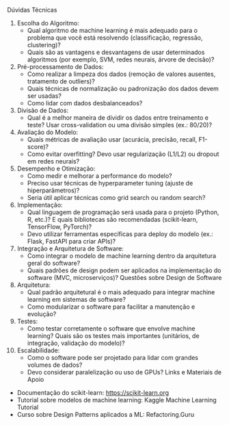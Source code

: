 Dúvidas Técnicas
1. Escolha do Algoritmo:
    * Qual algoritmo de machine learning é mais adequado para o problema que você está resolvendo (classificação, regressão, clustering)?
    * Quais são as vantagens e desvantagens de usar determinados algoritmos (por exemplo, SVM, redes neurais, árvore de decisão)?
2. Pré-processamento de Dados:
    * Como realizar a limpeza dos dados (remoção de valores ausentes, tratamento de outliers)?
    * Quais técnicas de normalização ou padronização dos dados devem ser usadas?
    * Como lidar com dados desbalanceados?
3. Divisão de Dados:
    * Qual é a melhor maneira de dividir os dados entre treinamento e teste? Usar cross-validation ou uma divisão simples (ex.: 80/20)?
4. Avaliação do Modelo:
    * Quais métricas de avaliação usar (acurácia, precisão, recall, F1-score)?
    * Como evitar overfitting? Devo usar regularização (L1/L2) ou dropout em redes neurais?
5. Desempenho e Otimização:
    * Como medir e melhorar a performance do modelo?
    * Preciso usar técnicas de hyperparameter tuning (ajuste de hiperparâmetros)?
    * Seria útil aplicar técnicas como grid search ou random search?
6. Implementação:
    * Qual linguagem de programação será usada para o projeto (Python, R, etc.)? E quais bibliotecas são recomendadas (scikit-learn, TensorFlow, PyTorch)?
    * Devo utilizar ferramentas específicas para deploy do modelo (ex.: Flask, FastAPI para criar APIs)?
7. Integração e Arquitetura de Software:
    * Como integrar o modelo de machine learning dentro da arquitetura geral do software?
    * Quais padrões de design podem ser aplicados na implementação do software (MVC, microserviços)?
Questões sobre Design de Software
1. Arquitetura:
    * Qual padrão arquitetural é o mais adequado para integrar machine learning em sistemas de software?
    * Como modularizar o software para facilitar a manutenção e evolução?
2. Testes:
    * Como testar corretamente o software que envolve machine learning? Quais são os testes mais importantes (unitários, de integração, validação do modelo)?
3. Escalabilidade:
    * Como o software pode ser projetado para lidar com grandes volumes de dados?
    * Devo considerar paralelização ou uso de GPUs?
Links e Materiais de Apoio
* Documentação do scikit-learn: https://scikit-learn.org
* Tutorial sobre modelos de machine learning: Kaggle Machine Learning Tutorial
* Curso sobre Design Patterns aplicados a ML: Refactoring.Guru
